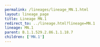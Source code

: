 ```yaml
---
permalink: /lineages/lineage_MN.1.html
layout: lineage_page
title: Lineage MN.1
redirect_to: ../lineage.html?lineage=MN.1
lineage: MN.1
parent: B.1.1.529.2.86.1.1.18.7
children: ['MN.1']
---
```

